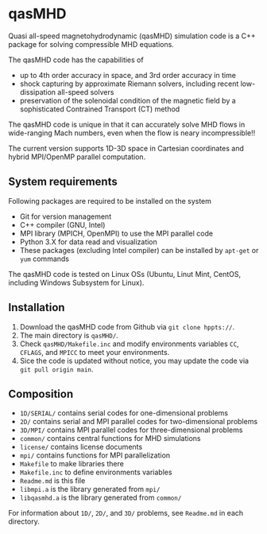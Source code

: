 # qasMHD
Quasi all-speed magnetohydrodynamic (qasMHD) simulation code is a C++ package for solving compressible MHD equations.

The qasMHD code has the capabilities of
- up to 4th order accuracy in space, and 3rd order accuracy in time
- shock capturing by approximate Riemann solvers, including recent low-dissipation all-speed solvers
- preservation of the solenoidal condition of the magnetic field by a sophisticated Contrained Transport (CT) method 

The qasMHD code is unique in that it can accurately solve MHD flows in wide-ranging Mach numbers, even when the flow is neary incompressible!!

The current version supports 1D-3D space in Cartesian coordinates and hybrid MPI/OpenMP parallel computation.

## System requirements
Following packages are required to be installed on the system
- Git for version management
- C++ compiler (GNU, Intel)
- MPI library (MPICH, OpenMPI) to use the MPI parallel code
- Python 3.X for data read and visualization
- These packages (excluding Intel compiler) can be installed by `apt-get` or `yum` commands

The qasMHD code is tested on Linux OSs (Ubuntu, Linut Mint, CentOS, including Windows Subsystem for Linux).

## Installation
1. Download the qasMHD code from Github via `git clone hppts://`.
2. The main directory is `qasMHD/`.
3. Check `qasMHD/Makefile.inc` and modify environments variables `CC`, `CFLAGS`, and `MPICC` to meet your environments.
4. Sice the code is updated without notice, you may update the code via `git pull origin main`.

## Composition
- `1D/SERIAL/` contains serial codes for one-dimensional problems
- `2D/` contains serial and MPI parallel codes for two-dimensional problems
- `3D/MPI/` contains MPI parallel codes for three-dimensional problems
- `common/` contains central functions for MHD simulations
- `license/` contains license documents
- `mpi/` contains functions for MPI parallelization
- `Makefile` to make libraries there
- `Makefile.inc` to define environments variables
- `Readme.md` is this file
- `libmpi.a` is the library generated from `mpi/`
- `libqasmhd.a` is the library generated from `common/`

For information about `1D/`, `2D/`, and `3D/` problems, see `Readme.md` in each directory.
